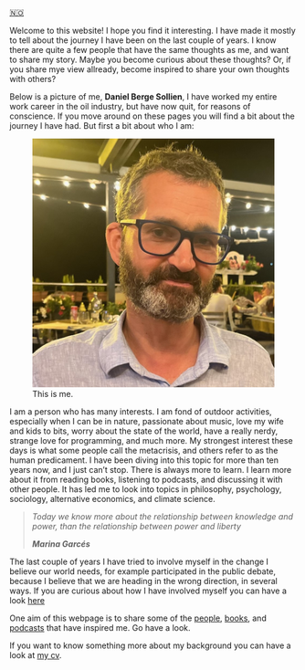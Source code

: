 <a href="index.md" class="flag-link">🇳🇴</a>

Welcome to this website! I hope you find it interesting. I have made it mostly to tell about the journey I have been on the last couple of years.
I know there are quite a few people that have the same thoughts as me, and want to share my story. Maybe you become curious about these thoughts? Or, if you share mye view allready, become inspired to share your own thoughts with others?

Below is a picture of me, **Daniel Berge Sollien**, I have worked my entire work career in the oil industry, but have now quit, for reasons of conscience. If you move around on these pages you will find a bit about the journey I have had. But first a bit about who I am:

<figure>
<img src="Me_Summer_smaller.jpg"  class="bilde w30">
<figcaption>This is me.</figcaption>
</figure>

I am a person who has many interests. I am fond of outdoor activities, especially when I can be in nature, passionate about music, love my wife and kids to bits, worry about the state of the world, have a really nerdy, strange love for programming, and much more. My strongest interest these days is what some people call the metacrisis, and others refer to as the human predicament. I have been diving into this topic for more than ten years now, and I just can’t stop. There is always more to learn. I learn more about it from reading books, listening to podcasts, and discussing it with other people. It has led me to look into topics in philosophy, psychology, sociology, alternative economics, and climate science.

> _Today we know more about the relationship between knowledge and power, than the relationship between power and liberty_<br>
>
> <cite>**Marina Garcés**</cite>

The last couple of years I have tried to involve myself in the change I believe our world needs, for example participated in the public debate, because I believe that we are heading in the wrong direction, in several ways. If you are curious about how I have involved myself you can have a look <a href="involvement.md">here</a>

One aim of this webpage is to share some of the <a href="people_english.md">people</a>, <a href="books_english.md">books</a>, and <a href="podcasts_english.md">podcasts</a> that have inspired me. Go have a look.

If you want to know something more about my background you can have a look at <a href="cv_english.md"> my cv</a>.
